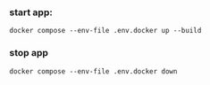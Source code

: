 ### start app:
```commandline
docker compose --env-file .env.docker up --build
```

### stop app
```commandline
docker compose --env-file .env.docker down
```